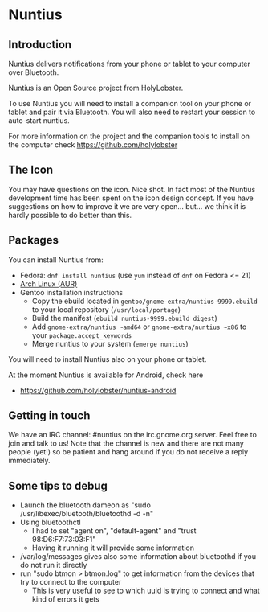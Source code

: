 Nuntius
===================================

## Introduction
Nuntius delivers notifications from your phone or tablet to your computer over Bluetooth.

Nuntius is an Open Source project from HolyLobster.

To use Nuntius you will need to install a companion tool on your phone or tablet and pair it via Bluetooth.
You will also need to restart your session to auto-start nuntius.

For more information on the project and the companion tools to install on the computer check https://github.com/holylobster

## The Icon
You may have questions on the icon. Nice shot.
In fact most of the Nuntius development time has been spent on the icon design concept.
If you have suggestions on how to improve it we are very open... but... we think it is hardly possible to do better than this.

## Packages
You can install Nuntius from:

 * Fedora: `dnf install nuntius` (use `yum` instead of `dnf` on Fedora <= 21)
 * [Arch Linux (AUR)](https://aur.archlinux.org/packages/nuntius/)
 * Gentoo installation instructions
   * Copy the ebuild located in `gentoo/gnome-extra/nuntius-9999.ebuild` to your local repository (`/usr/local/portage`)
   * Build the manifest (`ebuild nuntius-9999.ebuild digest`)
   * Add `gnome-extra/nuntius ~amd64` or `gnome-extra/nuntius ~x86` to your `package.accept_keywords`
   * Merge nuntius to your system (`emerge nuntius`)

You will need to install Nuntius also on your phone or tablet.

At the moment Nuntius is available for Android, check here

 * https://github.com/holylobster/nuntius-android

## Getting in touch
We have an IRC channel: #nuntius on the irc.gnome.org server.
Feel free to join and talk to us! Note that the channel is new and there are not many people (yet!) so be patient and hang around if you do not receive a reply immediately.

## Some tips to debug
 * Launch the bluetooth dameon as "sudo  /usr/libexec/bluetooth/bluetoothd -d -n"
 * Using bluetoothctl
   * I had to set "agent on", "default-agent" and "trust 98:D6:F7:73:03:F1"
   * Having it running it will provide some information
 * /var/log/messages gives also some information about bluetoothd if you do not run it directly
 * run "sudo btmon > btmon.log" to get information from the devices that try to connect to the computer
   * This is very useful to see to which uuid is trying to connect and what kind of errors it gets

